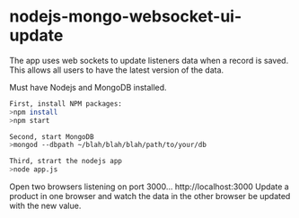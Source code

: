 # nodejs-mongo-websocket-ui-update

The app uses web sockets to update listeners data when a record is saved. This allows all users to have the latest version of the data.

Must have Nodejs and MongoDB installed.

```bash
First, install NPM packages:
>npm install
>npm start

Second, start MongoDB
>mongod --dbpath ~/blah/blah/blah/path/to/your/db

Third, strart the nodejs app
>node app.js
```

Open two browsers listening on port 3000... http://localhost:3000
Update a product in one browser and watch the data in the other browser be updated with the new value.
